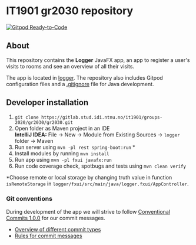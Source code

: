 # IT1901 gr2030 repository

[![Gitpod Ready-to-Code](https://img.shields.io/badge/Gitpod-Ready--to--Code-blue?logo=gitpod)](https://gitpod.idi.ntnu.no/#https://gitlab.stud.idi.ntnu.no/it1901/groups-2020/gr2030/gr2030)

## About

This repository contains the **Logger** JavaFX app, an app to register a user's visits to rooms and see an overview of all their visits.

The app is located in [logger](logger). The repository also includes Gitpod configuration files and a [.gitignore](.gitignore) file for Java development.

## Developer installation

1. `git clone https://gitlab.stud.idi.ntnu.no/it1901/groups-2020/gr2030/gr2030.git`
2. Open folder as Maven project in an IDE  
    **IntelliJ IDEA:** File -> New -> Module from Existing Sources -> `logger` folder -> Maven
3. Run server using `mvn -pl rest spring-boot:run` *
4. Install modules by running `mvn install`
5. Run app using `mvn -pl fxui javafx:run`
6. Run code coverage check, spotbugs and tests using `mvn clean verify`

\*Choose remote or local storage by changing truth value in function `isRemoteStorage` in `logger/fxui/src/main/java/logger.fxui/AppController`.
### Git conventions

During development of the app we will strive to follow [Conventional Commits 1.0.0](https://www.conventionalcommits.org/en/v1.0.0/) for our commit messages.

- [Overview of different commit types](https://github.com/commitizen/conventional-commit-types/blob/v3.0.0/index.json)
- [Rules for commit messages](https://github.com/conventional-changelog/commitlint/tree/master/%40commitlint/config-conventional)
